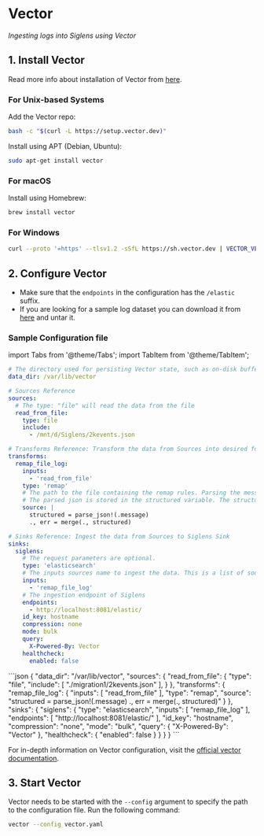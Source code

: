 # Vector
*Ingesting logs into Siglens using Vector*

## 1. Install Vector
Read more info about installation of Vector from [here](https://vector.dev/docs/setup/installation/).

### For Unix-based Systems

Add the Vector repo:

```bash
bash -c "$(curl -L https://setup.vector.dev)"
```

Install using APT (Debian, Ubuntu):

```bash
sudo apt-get install vector
```
### For macOS

Install using Homebrew:

```bash
brew install vector
```

### For Windows

```bash
curl --proto '=https' --tlsv1.2 -sSfL https://sh.vector.dev | VECTOR_VERSION=0.34.1 bash
```

## 2. Configure Vector

- Make sure that the `endpoints` in the configuration has the `/elastic` suffix.
- If you are looking for a sample log dataset you can download it from [here](https://github.com/siglens/pub-datasets/releases/download/v1.0.0/2kevents.json.tar.gz) and untar it.
 

### Sample Configuration file

import Tabs from '@theme/Tabs';
import TabItem from '@theme/TabItem';

<html>
<Tabs
  defaultValue="yaml"
  values=
  {
    [
      { label: 'YAML', value: 'yaml', },
      { label: 'JSON', value: 'json', },
    ]
  }
>
<TabItem value="yaml">

```yaml
# The directory used for persisting Vector state, such as on-disk buffers, file checkpoints, and more. Please make sure the Vector project has write permissions to this directory.
data_dir: /var/lib/vector

# Sources Reference
sources:
  # The type: "file" will read the data from the file
  read_from_file:
    type: file
    include:
      - /mnt/d/Siglens/2kevents.json

# Transforms Reference: Transform the data from Sources into desired format
transforms:
  remap_file_log:
    inputs:
      - 'read_from_file'
    type: 'remap'
    # The path to the file containing the remap rules. Parsing the message which is the data read from the file.
    # The parsed json is stored in the structured variable. The structured variable is merged with the other data/fields.
    source: |
      structured = parse_json!(.message)
      ., err = merge(., structured)

# Sinks Reference: Ingest the data from Sources to Siglens Sink
sinks:
  siglens:
    # The request parameters are optional.
    type: 'elasticsearch'
    # The inputs sources name to ingest the data. This is a list of sources. You can add multiple sources.
    inputs:
      - 'remap_file_log'
    # The ingestion endpoint of Siglens
    endpoints:
      - http://localhost:8081/elastic/
    id_key: hostname
    compression: none
    mode: bulk
    query:
      X-Powered-By: Vector
    healthcheck:
      enabled: false
```

</TabItem>

<TabItem value="json">
```json
{
  "data_dir": "/var/lib/vector",
  "sources": {
      "read_from_file": {
          "type": "file",
          "include": [
              "./migration1/2kevents.json"
          ],
      }
  },
  "transforms": {
      "remap_file_log": {
          "inputs": [
              "read_from_file"
          ],
          "type": "remap",
          "source": "structured = parse_json!(.message) ., err = merge(., structured)"
      }
  },
  "sinks": {
      "siglens": {
          "type": "elasticsearch",
          "inputs": [
              "remap_file_log"
          ],
          "endpoints": [
              "http://localhost:8081/elastic/"
          ],
          "id_key": "hostname",
          "compression": "none",
          "mode": "bulk",
          "query": {
              "X-Powered-By": "Vector"
          },
          "healthcheck": {
              "enabled": false
          }
      }
  }
}
```
</TabItem>
</Tabs>

</html>

For in-depth information on Vector configuration, visit the [official vector documentation](https://vector.dev/docs/reference/configuration/).


## 3. Start Vector

Vector needs to be started with the `--config` argument to specify the path to the configuration file. Run the following command:

```bash
vector --config vector.yaml